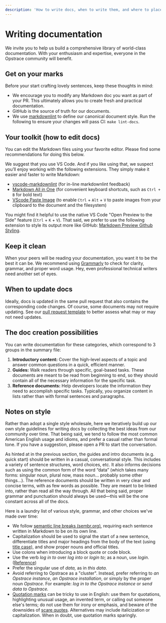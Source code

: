 ```yaml
---
description: 'How to write docs, when to write them, and where to place them.'
---
```


# Writing documentation

We invite you to help us build a comprehensive library of world-class documentation.
With your enthusiasm and expertise, everyone in the Opstrace community will benefit.

## Get on your marks

Before your start crafting lovely sentences, keep these thoughts in mind:

* We encourage you to modify any Markdown doc you want as part of your PR. This ultimately allows you to create fresh and practical documentation.
* GitHub is the source of truth for our documents.
* We use [markdownlint](https://github.com/DavidAnson/markdownlint) to define our canonical document style. Run the following to ensure your changes will pass CI: `make lint-docs`.

## Your toolkit (how to edit docs)

You can edit the Markdown files using your favorite editor.
Please find some recommendations for doing this below.

We suggest that you use VS Code.
And if you like using that, we suspect you’ll enjoy working with the following extensions.
They simply make it easier and faster to write Markdown:

* [vscode-markdownlint](https://marketplace.visualstudio.com/items?itemName=DavidAnson.vscode-markdownlint) (for in-line markdownlint feedback)
* [Markdown All in One](https://marketplace.visualstudio.com/items?itemName=yzhang.markdown-all-in-one) (for convenient keyboard shortcuts, such as `Ctrl + B` for bold text)
* [VScode Paste Image](https://marketplace.visualstudio.com/items?itemName=mushan.vscode-paste-image) (to enable `Ctrl` + `Alt` + `V` to paste images from your clipboard to the document and the filesystem)

You might find it helpful to use the native VS Code "Open Preview to the Side" feature (`Ctrl` + `K` + `V`).
That said, we prefer to use the following extension to style its output more like GitHub:
[Markdown Preview Github Styling](https://marketplace.visualstudio.com/items?itemName=bierner.markdown-preview-github-styles).

## Keep it clean

When your peers will be reading your documentation, you want it to be the best it can be.
We recommend using [Grammarly](https://www.grammarly.com) to check for clarity, grammar, and proper word usage.
Hey, even professional technical writers need another set of eyes.

## When to update docs

Ideally, docs is updated in the same pull request that also contains the corresponding code changes. Of course, some documents may not require updating. See our [pull request template](https://github.com/opstrace/opstrace/blob/main/.github/pull_request_template.md) to better assess what may or may not need updates.


## The doc creation possibilities

You can write documentation for these categories, which correspond to 3 groups in the summary file:

1. **Introductory content:** Cover the high-level aspects of a topic and answer common questions in a quick, efficient manner.
2. **Guides:** Walk readers through specific, goal-based tasks. These documents are meant to be read from beginning to end, so they should contain all of the necessary information for the specific task.
3. **Reference documents:** Help developers locate the information they need to accomplish specific tasks. Typically, you organize content in lists rather than with formal sentences and paragraphs.

## Notes on style

Rather than adopt a single style wholesale, here we iteratively build up our own style guidelines for writing docs by collecting the best ideas from our community over time.
That being said, we tend to follow the most common American English usage and idioms, and prefer a casual rather than formal tone.
If you have a suggestion, please open a PR to start the conversation.

As hinted at in the previous section, the guides and intro documents (e.g. quick start) should be written in a casual, conversational style.
This includes a variety of sentence structures, word choices, etc.
It also informs decisions such as using the common form of the word “data” (which takes many forms: singular noun, plural now, mass noun…  probably some other things…).
The reference documents should be written in very clear and concise terms, with as few words as possible.
They are meant to be linked into, rather than read all the way through.
All that being said, proper grammar and punctuation should always be used—this will be the one constant across all of the docs.

Here is a laundry list of various style, grammar, and other choices we've made over time:

* We follow [semantic line breaks (sembr.org)](https://sembr.org), requiring each sentence written in Markdown to be on its own line.
* Capitalization should be used to signal the start of a new sentence, differentiate titles and major headings from the body of the text (using [title case](https://en.wikipedia.org/wiki/Title_case)), and show proper nouns and official titles.
* Use colons when introducing a block quote or code block.
* Use the verb _log in to_ over _log into_ or _login to_; as a noun, use _login_.  ([Reference](https://grammarist.com/spelling/log-in-login))
* Prefer the singular use of _data,_ as in _this data_.
* Avoid referring to Opstrace as a "cluster".
  Instead, prefer referring to _an Opstrace instance_, _an Opstrace installation_, or simply by the proper noun _Opstrace_.
  For example: _log in to the Opstrace instance_ or _send data to Opstrace._
* [Quotation marks](https://en.wikipedia.org/wiki/Quotation_marks_in_English#Nonstandard_usage) can be tricky to use in English: use them for quotations, highlighting unusual usage, an invented term, or calling out someone else's terms; do not use them for irony or emphasis, and beware of the downsides of [scare quotes](https://en.wikipedia.org/wiki/Scare_quotes).
  Alternatives may include italicization or capitalization.
  When in doubt, use quotation marks sparingly.
